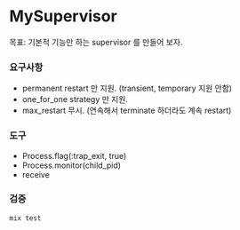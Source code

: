 # MySupervisor

목표: 기본적 기능만 하는 supervisor 를 만들어 보자.

### 요구사항

- permanent restart 만 지원. (transient, temporary 지원 안함)
- one_for_one strategy 만 지원.
- max_restart 무시. (연속해서 terminate 하더라도 계속 restart)

### 도구

- Process.flag(:trap_exit, true)
- Process.monitor(child_pid)
- receive

### 검증

```
mix test
```
